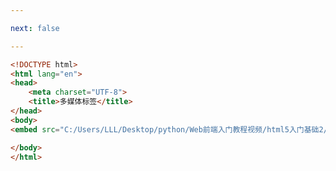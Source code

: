 ```yaml
---

next: false

---
```




<BlogInfo id="158"/>

```html
<!DOCTYPE html>
<html lang="en">
<head>
    <meta charset="UTF-8">
    <title>多媒体标签</title>
</head>
<body>
<embed src="C:/Users/LLL/Desktop/python/Web前端入门教程视频/html5入门基础2/30 embed引入网上视频.avi">

</body>
</html>
```



<ActionBox />
